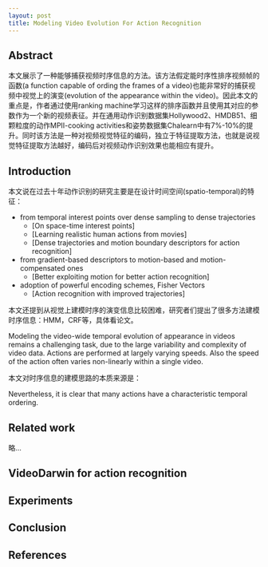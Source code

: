 ```yaml
---
layout: post
title: Modeling Video Evolution For Action Recognition
---
```


## Abstract

本文展示了一种能够捕获视频时序信息的方法。该方法假定能时序性排序视频帧的函数(a function capable of ording the frames of a video)也能非常好的捕获视频中视觉上的演变(evolution of the appearance within the video)。因此本文的重点是，作者通过使用ranking machine学习这样的排序函数并且使用其对应的参数作为一个新的视频表征。并在通用动作识别数据集Hollywood2、HMDB51、细颗粒度的动作MPII-cooking activities和姿势数据集Chalearn中有7%-10%的提升。同时该方法是一种对视频视觉特征的编码，独立于特征提取方法，也就是说视觉特征提取方法越好，编码后对视频动作识别效果也能相应有提升。

## Introduction

本文说在过去十年动作识别的研究主要是在设计时间空间(spatio-temporal)的特征：

  * from temporal interest points over dense sampling to dense trajectories
  	 * [On space-time interest points]
    * [Learning realistic human actions from movies]
    * [Dense trajectories and motion boundary descriptors for action recognition]
  * from gradient-based descriptors to motion-based and motion-compensated ones
  	 * [Better exploiting motion for better action recognition]
  * adoption of powerful encoding schemes, Fisher Vectors
  	 * [Action recognition with improved trajectories]

本文还提到从视觉上建模时序的演变信息比较困难，研究者们提出了很多方法建模时序信息：HMM，CRF等，具体看论文。

Modeling the video-wide temporal evolution of appearance in videos remains a challenging task, due to the large variability and complexity of video data. Actions are performed at largely varying speeds. Also the speed of the action often varies non-linearly within a single video.

本文对时序信息的建模思路的本质来源是：

Nevertheless, it is clear that many actions have a characteristic temporal ordering.



## Related work

略...

## VideoDarwin for action recognition


## Experiments


## Conclusion


## References
